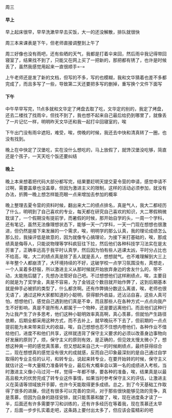 周三

#### 早上

早上起床很早，早早洗漱早早去买饭，大一的还没解散，排队就很快

周三本来课表是下午，但老师直接调整到上午了

周三好像也没有雨吧，还有些晒的天气，我都是打着伞来回，然后雨伞我记得带回寝室了，结果找不到了，只能又在网上买了一把新的，那把都有锈了，也许是时候丢了，虽然我感觉用起来一直很顺手=-=

上午老师还是发了新的文档，但写的不多，写的也模糊，我和文华猜着也差不多都完成了，而且多写了一些，导致第二天还要把多写的删掉，重写换个文件下面写

#### 下午

中午早早写完，11点多就和文华定了烤盘去取了吃，文华定的别的，我定了烤盘，还去二楼找了找雨伞，但找不到了，我也想不起来自己最后给扔到哪里了，就像丢了一片记忆一样，明明昨天文华还和我一起打伞回寝室的，唉

下午出门没有雨伞遮阳，难受，唉，傍晚的时候，我还去中快和清真转了一圈，也没有找到。

晚上在中快定了汉堡吃，实在没什么想吃的，马上放假了，就馋汉堡没吃够，简直还是个孩子，一天天吃个饭还要纠结

#### 晚上

晚上本来想着把代码大部分都写完，结果要赶明天提交夏令营的申请，感觉申请不过啊，需要盖章也没盖章，但因为激进主义的限制，这样的活动必须参加，就没有办法，折腾一晚上想怎样能亮眼一点来增加去参加的概率

晚上整理去夏令营的资料时候，翻出来大二的绩点排名，真是气人，我大二都经历了什么，明明到了自己喜欢的专业，每天都在研究自己喜欢的知识，大二寒假稍微耽误了，一个假期没有提前学，而暑假的时候，那开始自学的头，一周一个学科，还有笔记，虽然无法像理想状态下，能够一天一门学科，一天一门现在想想也很激进，但仍然是接下来发展的一个需求，唉，明明学的那么认真，我的理论成绩怎么那么拉，我操评低是故意的，因为就像专心搞理论，为接下来打基础的，唉，那成绩真是侮辱人，只能说物理等学科疯狂往下拉，然后他们各种科技学习法实在是太厉害了，正确率远高于我平时认真学，然后因为怕有些人逃课太凶，平时分占比也不给高，唉，大二的绩点真是除了丢人就是丢人，想想就气。也不难理解到大三上半年整个人都崩溃了，大环境持续的不好，这破学校一点学习氛围没有，真想走，一个人呆着多舒服，所以激进主义从那时候就开始放弃身边的舍友什么的，带不动，太能拖后腿了，先想办法管好自己吧。不过想想他们这样刷绩点，唉，主要目的就是为了奖学金，真是不容易，为了金钱这个数目就开始作弊了，这到后期基本就是伸手必被抓的类型了，什么都贪啊。还有作弊搞分数这么离谱，唉，老师也很无语了，通过这种大家都知道的小聪明，获得额外收益，还沾沾自喜，这些人真可怕，想想他们，感觉自己遇到他们真是不幸，而且那些人在各种方式一点点向我产生不好影响，真是不是所有人都属于一个物种，还是要远离他们。而且他们这种行为让我产生了许多思考，他们这种小聪明效率真高啊，真心羡慕，但就怕产生路径依赖，后期全都采用这种方式，而不去补上，就早晚玩不下去了，但前期的一点点提前能为未来带来巨大的收益，唉，自己想想也忍不住想内卷他们，各种作业不借给他们，进度不和他们共享，这样就违背了保守主义要求的必须以改善身边事物向好发展的原则了，烦，保守主义的原则有效，是正确的，但见效太慢太微小了，想想这种爽一把的感觉真羡慕，但又想起来自己大一的时候刷绩点，最终获得综合二，现在想想真的感觉没有很大的成就感，反而自己印象最深刻的是自己通过自学取得的专业主任的认可，和转专业。说起来转专业，在要开始转的时候，保守主义就估计这一年大量精力准备转专业，最后有大概率会以第一名的成绩进入考核，当时激进主义像小马过河一样，觉得一年都不够，要各种的准备，唉，结果真是以最高且极大的优势完成了转专业这件事情，如果当时参考保守主义的评估，让激进主义在英语等领域放开手脚，也许今天能取得更多成绩。总之，到了今天基础工作取得了很多的进展，但还有很多可以完善的空间，对于那些很快能够见效的竞争，真是羡慕，但因为自身的路径安排，就只能羡慕和酸了，唉，现在进度条才读了一半，后面还有许多需要学习和训练的，还有许多经历在等着我，现在羡慕还太早了，后面一步步扎实着走吧，这条路上要付出太多了，但应该会蛮精彩的吧
